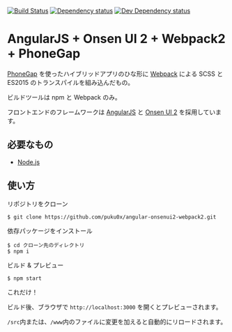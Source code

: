 [![Build Status][travis-ci-image]][travis-ci-url]
[![Dependency status][david-dm-image]][david-dm-url]
[![Dev Dependency status][david-dm-dev-image]][david-dm-dev-url]
# AngularJS + Onsen UI 2 + Webpack2 + PhoneGap

[PhoneGap](http://phonegap.com/) を使ったハイブリッドアプリのひな形に [Webpack](https://webpack.github.io/) による SCSS と ES2015 のトランスパイルを組み込んだもの。

ビルドツールは npm と Webpack のみ。

フロントエンドのフレームワークは [AngularJS](https://angularjs.org/) と [Onsen UI 2](https://onsen.io/) を採用しています。

## 必要なもの
- [Node.js](https://nodejs.org/)

## 使い方
リポジトリをクローン
```
$ git clone https://github.com/puku0x/angular-onsenui2-webpack2.git
```

依存パッケージをインストール
```
$ cd クローン先のディレクトリ
$ npm i
```

ビルド & プレビュー
```
$ npm start
```
これだけ！

ビルド後、ブラウザで `http://localhost:3000` を開くとプレビューされます。

`/src`内または、`/www`内のファイルに変更を加えると自動的にリロードされます。

[travis-ci-url]: http://travis-ci.org/puku0x/angular-onsenui2-webpack2
[travis-ci-image]: https://travis-ci.org/puku0x/angular-onsenui2-webpack2.svg?branch=master
[david-dm-url]:https://david-dm.org/puku0x/angular-onsenui2-webpack2
[david-dm-image]:https://david-dm.org/puku0x/angular-onsenui2-webpack2.svg
[david-dm-dev-url]:https://david-dm.org/puku0x/angular-onsenui2-webpack2?type=dev
[david-dm-dev-image]:https://david-dm.org/puku0x/angular-onsenui2-webpack2/dev-status.svg
